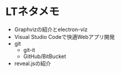 # LTネタメモ

* Graphvizの紹介とelectron-viz
* Visual Studio Codeで快適Webアプリ開発
* git
  - git-it
  - GitHub/BitBucket
* reveal.jsの紹介
